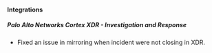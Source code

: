 
#### Integrations

##### Palo Alto Networks Cortex XDR - Investigation and Response

- Fixed an issue in mirroring when incident were not closing in XDR.
